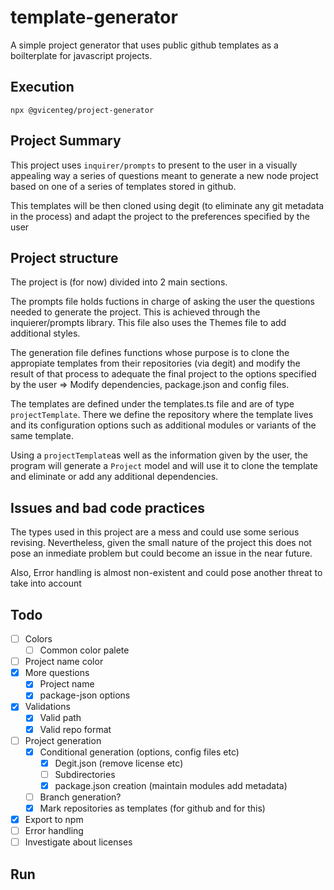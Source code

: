 # template-generator

A simple project generator that uses public github templates as a boilterplate for javascript projects.

## Execution

`npx @gvicenteg/project-generator`

## Project Summary

This project uses `inquirer/prompts` to present to the user in a visually appealing way a series of questions meant to generate a new node project based on one of a series of templates stored in github.

This templates will be then cloned using degit (to eliminate any git metadata in the process) and adapt the project to the preferences specified by the user

## Project structure

The project is (for now) divided into 2 main sections.

The prompts file holds fuctions in charge of asking the user the questions needed to generate the project. This is achieved through the inquierer/prompts library. This file also uses the Themes file to add additional styles.

The generation file defines functions whose purpose is to clone the appropiate templates from their repositories (via degit) and modify the result of that process to adequate the final project to the options specified by the user => Modify dependencies, package.json and config files.

The templates are defined under the templates.ts file and are of type `projectTemplate`. There we define the repository where the template lives and its configuration options such as additional modules or variants of the same template.

Using a `projectTemplate`as well as the information given by the user, the program will generate a `Project` model and will use it to clone the template and eliminate or add any additional dependencies.

## Issues and bad code practices

The types used in this project are a mess and could use some serious revising. Nevertheless, given the small nature of the project this does not pose an inmediate problem but could become an issue in the near future.

Also, Error handling is almost non-existent and could pose another threat to take into account

## Todo

- [ ] Colors
  - [ ] Common color palete
- [ ] Project name color
- [x] More questions
  - [x] Project name
  - [x] package-json options
- [x] Validations
  - [x] Valid path
  - [x] Valid repo format
- [ ] Project generation
  - [x] Conditional generation (options, config files etc)
    - [x] Degit.json (remove license etc)
    - [ ] Subdirectories
    - [x] package.json creation (maintain modules add metadata)
  - [ ] Branch generation?
  - [x] Mark repositories as templates (for github and for this)
- [x] Export to npm
- [ ] Error handling
- [ ] Investigate about licenses

## Run
